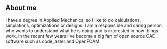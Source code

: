## About me

I have a degree in Applied Mechanics, so I like to do calculations, simulations, optimizations or designs. I am a responsible and caring person who wants to understand what he is doing and is interested in how things work. In the recent few years I've become a big fan of open source CAE software such as code_aster and OpenFOAM.
